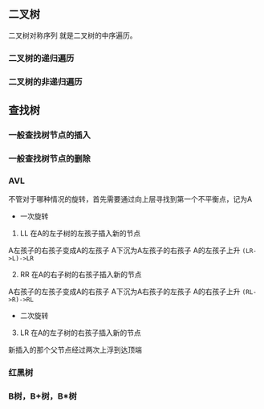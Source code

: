 ## 二叉树

二叉树对称序列 就是二叉树的中序遍历。

### 二叉树的递归遍历

### 二叉树的非递归遍历


## 查找树

### 一般查找树节点的插入

### 一般查找树节点的删除

### AVL 
不管对于哪种情况的旋转，首先需要通过向上层寻找到第一个不平衡点，记为A

* 一次旋转
1. LL
在A的左子树的左孩子插入新的节点

A左孩子的右孩子变成A的左孩子   A下沉为A左孩子的右孩子  A的左孩子上升 `(LR->L)->LR`

2. RR
在A的右子树的右孩子插入新的节点

A右孩子的左孩子变成A的右孩子   A下沉为A右孩子的左孩子  A的右孩子上升 `(RL->R)->RL`

* 二次旋转
3. LR
在A的左子树的右孩子插入新的节点

新插入的那个父节点经过两次上浮到达顶端



### 红黑树

### B树，B+树，B*树 

